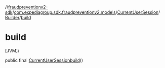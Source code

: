 //[fraudpreventionv2-sdk](../../../../index.md)/[com.expediagroup.sdk.fraudpreventionv2.models](../../index.md)/[CurrentUserSession](../index.md)/[Builder](index.md)/[build](build.md)

# build

[JVM]\

public final [CurrentUserSession](../index.md)[build](build.md)()
